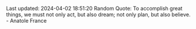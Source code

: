 Last updated: 2024-04-02 18:51:20
Random Quote: To accomplish great things, we must not only act, but also dream; not only plan, but also believe. - Anatole France